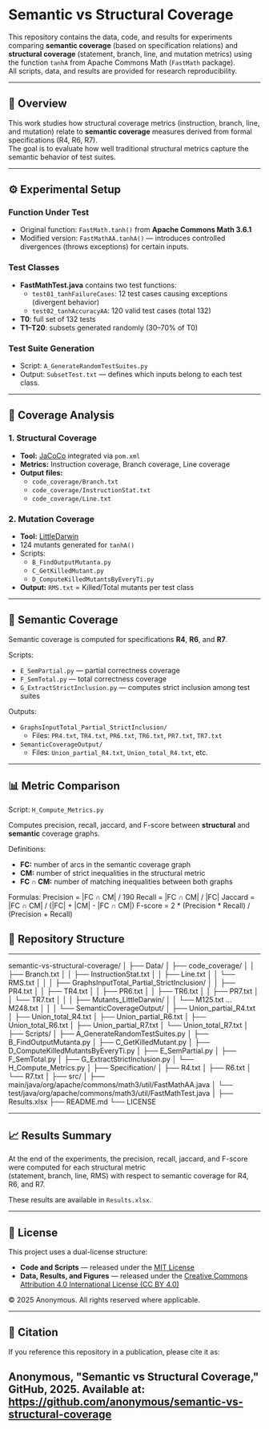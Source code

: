 # Semantic vs Structural Coverage

This repository contains the data, code, and results for experiments comparing **semantic coverage** (based on specification relations) and **structural coverage** (statement, branch, line, and mutation metrics) using the function `tanhA` from Apache Commons Math (`FastMath` package).  
All scripts, data, and results are provided for research reproducibility.

---

## 📘 Overview

This work studies how structural coverage metrics (instruction, branch, line, and mutation) relate to **semantic coverage** measures derived from formal specifications (R4, R6, R7).  
The goal is to evaluate how well traditional structural metrics capture the semantic behavior of test suites.

---

## ⚙️ Experimental Setup

### Function Under Test
- Original function: `FastMath.tanh()` from **Apache Commons Math 3.6.1**  
- Modified version: `FastMathAA.tanhA()` — introduces controlled divergences (throws exceptions) for certain inputs.

### Test Classes
- **FastMathTest.java** contains two test functions:
  - `test01_tanhFailureCases`: 12 test cases causing exceptions (divergent behavior)
  - `test02_tanhAccuracyAA`: 120 valid test cases (total 132)
- **T0**: full set of 132 tests  
- **T1–T20**: subsets generated randomly (30–70% of T0)

### Test Suite Generation
- Script: `A_GenerateRandomTestSuites.py`  
- Output: `SubsetTest.txt` — defines which inputs belong to each test class.

---

## 🧪 Coverage Analysis

### 1. Structural Coverage
- **Tool:** [JaCoCo](https://www.jacoco.org/jacoco/) integrated via `pom.xml`  
- **Metrics:** Instruction coverage, Branch coverage, Line coverage  
- **Output files:**  
  - `code_coverage/Branch.txt`  
  - `code_coverage/InstructionStat.txt`  
  - `code_coverage/Line.txt`

### 2. Mutation Coverage
- **Tool:** [LittleDarwin](https://github.com/alipour/littledarwin)  
- 124 mutants generated for `tanhA()`  
- Scripts:
  - `B_FindOutputMutanta.py`
  - `C_GetKilledMutant.py`
  - `D_ComputeKilledMutantsByEveryTi.py`
- **Output:** `RMS.txt` = Killed/Total mutants per test class

---

## 🧭 Semantic Coverage

Semantic coverage is computed for specifications **R4**, **R6**, and **R7**.

Scripts:
- `E_SemPartial.py` — partial correctness coverage  
- `F_SemTotal.py` — total correctness coverage  
- `G_ExtractStrictInclusion.py` — computes strict inclusion among test suites  

Outputs:
- `GraphsInputTotal_Partial_StrictInclusion/`  
  - Files: `PR4.txt`, `TR4.txt`, `PR6.txt`, `TR6.txt`, `PR7.txt`, `TR7.txt`  
- `SemanticCoverageOutput/`  
  - Files: `Union_partial_R4.txt`, `Union_total_R4.txt`, etc.

---

## 📊 Metric Comparison

Script: `H_Compute_Metrics.py`

Computes precision, recall, jaccard, and F-score between **structural** and **semantic** coverage graphs.

Definitions:

- **FC:** number of arcs in the semantic coverage graph  
- **CM:** number of strict inequalities in the structural metric  
- **FC ∩ CM:** number of matching inequalities between both graphs  

Formulas:
Precision = |FC ∩ CM| / 190
Recall = |FC ∩ CM| / |FC|
Jaccard = |FC ∩ CM| / (|FC| + |CM| - |FC ∩ CM|)
F-score = 2 * (Precision * Recall) / (Precision + Recall)

## 📂 Repository Structure
---
semantic-vs-structural-coverage/
│
├── Data/
│ ├── code_coverage/
│ │ ├── Branch.txt
│ │ ├── InstructionStat.txt
│ │ ├── Line.txt
│ │ └── RMS.txt
│ │
│ ├── GraphsInputTotal_Partial_StrictInclusion/
│ │ ├── PR4.txt
│ │ ├── TR4.txt
│ │ ├── PR6.txt
│ │ ├── TR6.txt
│ │ ├── PR7.txt
│ │ └── TR7.txt
│ │
│ ├── Mutants_LittleDarwin/
│ │ └── M125.txt … M248.txt
│ │
│ └── SemanticCoverageOutput/
│ ├── Union_partial_R4.txt
│ ├── Union_total_R4.txt
│ ├── Union_partial_R6.txt
│ ├── Union_total_R6.txt
│ ├── Union_partial_R7.txt
│ └── Union_total_R7.txt
│
├── Scripts/
│ ├── A_GenerateRandomTestSuites.py
│ ├── B_FindOutputMutanta.py
│ ├── C_GetKilledMutant.py
│ ├── D_ComputeKilledMutantsByEveryTi.py
│ ├── E_SemPartial.py
│ ├── F_SemTotal.py
│ ├── G_ExtractStrictInclusion.py
│ └── H_Compute_Metrics.py
│
├── Specification/
│ ├── R4.txt
│ ├── R6.txt
│ └── R7.txt
│
├── src/
│ ├── main/java/org/apache/commons/math3/util/FastMathAA.java
│ └── test/java/org/apache/commons/math3/util/FastMathTest.java
│
├── Results.xlsx
├── README.md
└── LICENSE


---

## 📈 Results Summary

At the end of the experiments, the precision, recall, jaccard, and F-score were computed for each structural metric  
(statement, branch, line, RMS) with respect to semantic coverage for R4, R6, and R7.

These results are available in `Results.xlsx`.

---

## 📜 License

This project uses a dual-license structure:

- **Code and Scripts** — released under the [MIT License](./LICENSE)  
- **Data, Results, and Figures** — released under the [Creative Commons Attribution 4.0 International License (CC BY 4.0)](https://creativecommons.org/licenses/by/4.0/)

© 2025 Anonymous. All rights reserved where applicable.

---

## 💬 Citation

If you reference this repository in a publication, please cite it as:

Anonymous, "Semantic vs Structural Coverage," GitHub, 2025.
Available at: https://github.com/anonymous/semantic-vs-structural-coverage
---
